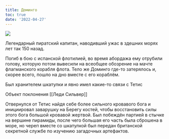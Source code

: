 ```yaml
---
title: Доминго
toc: true
date: '2022-04-27'
---
```


![](https://i.imgur.com/VtVdPOX.jpg)

Легендарный пиратский капитан, наводивший ужас в здешних морях лет так 150 назад.

Погиб в бою с испанской флотилией, во время абордажа ему отрубили голову, которую потом вывесили на всеобщее обозрение на мачте флагманского корабля флота. Тело же Доминго где-то затерялось и, скорее всего, пошло на дно вместе с его кораблём.

Был хранителем шкатулки и явно имел какие-то связи с Тетис

Объект поклонения [[Леди Сильвер]] 

Отвернулся от Тетис найдя себе более сильного кровавого бога и инициировал заварушку на Берегу костей, чтобы восстановить силы этого бога большой кровавой жертвой. 
Был побеждён партией в стычке на вершине пирамиды, после чего большая его часть была сброшена в море, но череп вместе со шкатулкой был передан британской секретной службе по изучению загадочных артефактов.